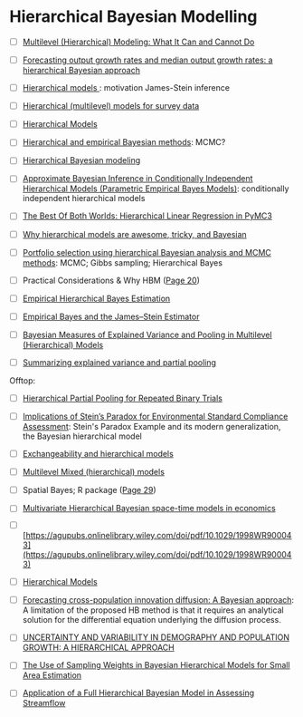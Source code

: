 # Hierarchical Bayesian Modelling

- [ ] [Multilevel (Hierarchical) Modeling: What It Can and Cannot Do](http://www.stat.columbia.edu/~gelman/research/published/multi2.pdf)

- [ ] [Forecasting output growth rates and median output growth rates: a hierarchical Bayesian approach](https://onlinelibrary.wiley.com/doi/pdf/10.1002/for.800)

- [ ] [Hierarchical models ](https://www.ics.uci.edu/~sternh/courses/225/slides2new.pdf): motivation
James-Stein inference 

- [ ] [Hierarchical (multilevel) models for survey data](https://sites.fas.harvard.edu/~stats/survey-soft/hierarchical.html)

- [ ] [Hierarchical Models](https://www.cs.princeton.edu/courses/archive/fall11/cos597C/lectures/hierarchical-models.pdf)


- [ ] [Hierarchical and empirical Bayesian methods](http://www.stats.ox.ac.uk/~reinert/stattheory/chapter1107.pdf): MCMC?


- [ ] [Hierarchical Bayesian modeling](https://www.stat.tamu.edu/~jlong/astrostat/ASTRO-WG4-HBMIntro.pdf)



- [ ] [Approximate Bayesian Inference in Conditionally Independent Hierarchical Models (Parametric Empirical Bayes Models)](https://people.eecs.berkeley.edu/~jordan/courses/260-spring10/readings/kass-steffey.pdf): conditionally independent hierarchical models

- [ ] [The Best Of Both Worlds: Hierarchical Linear Regression in PyMC3](https://twiecki.github.io/blog/2014/03/17/bayesian-glms-3/)


- [ ] [Why hierarchical models are awesome, tricky, and Bayesian](https://twiecki.github.io/blog/2017/02/08/bayesian-hierchical-non-centered/)







- [ ] [Portfolio selection using hierarchical Bayesian analysis and MCMC methods](https://www.sciencedirect.com/science/article/pii/S0378426605000889?via%3Dihub): MCMC; Gibbs sampling; Hierarchical Bayes


- [ ] Practical Considerations & Why HBM ([Page 20](http://astrostatistics.psu.edu/RLectures/hierarchical.pdf))




- [ ] [Empirical Hierarchical Bayes Estimation](https://link.springer.com/chapter/10.1007/978-1-4612-2944-5_8)

- [ ] [Empirical Bayes and the
James–Stein Estimator](http://statweb.stanford.edu/~ckirby/brad/LSI/chapter1.pdf)

- [ ] [Bayesian Measures of Explained Variance and
Pooling in Multilevel (Hierarchical) Models](http://www.stat.columbia.edu/~gelman/research/published/rsquared.pdf)

- [ ] [Summarizing explained variance and partial pooling](https://web.as.uky.edu/statistics/users/pbreheny/701/S13/notes/4-18.pdf)

Offtop:


- [ ] [Hierarchical Partial Pooling for Repeated Binary Trials](https://cran.r-project.org/web/packages/rstanarm/vignettes/pooling.html)


- [ ] [Implications of Stein’s Paradox for Environmental Standard Compliance Assessment](https://pubs.acs.org/doi/pdf/10.1021/acs.est.5b00656): Stein's Paradox Example and its modern generalization, the Bayesian hierarchical model


- [ ] [Exchangeability and hierarchical models](http://halweb.uc3m.es/esp/Personal/personas/causin/eng/2011-2012/Bayes/ch10.pdf)


- [ ] [Multilevel Mixed (hierarchical) models](http://fmwww.bc.edu/EC-C/S2013/823/EC823.S2013.nn07.slides.pdf)

- [ ] Spatial Bayes; R package ([Page 29](http://web2.uconn.edu/cyberinfra/module3/Downloads/Day%206%20-%20Hierarchical%20Bayes.pdf))


- [ ] [Multivariate Hierarchical Bayesian space-time models in economics](https://pdfs.semanticscholar.org/6b32/a25f92d88656803be25202c673cfc27347ce.pdf)



- [ ] [https://agupubs.onlinelibrary.wiley.com/doi/pdf/10.1029/1998WR900043](https://agupubs.onlinelibrary.wiley.com/doi/pdf/10.1029/1998WR900043)


- [ ] [Hierarchical Models](http://genomicsclass.github.io/book/pages/hierarchical_models.html)


- [ ] [Forecasting cross-population innovation diffusion: A Bayesian approach](https://www.sciencedirect.com/science/article/abs/pii/S0167811605000315):
A limitation of the proposed HB method is that it requires an analytical solution 
for the differential equation underlying the diffusion process. 


- [ ] [UNCERTAINTY AND VARIABILITY IN DEMOGRAPHY AND POPULATION GROWTH: A HIERARCHICAL APPROACH](https://esajournals.onlinelibrary.wiley.com/doi/abs/10.1890/0012-9658(2003)084%5B1370:UAVIDA%5D2.0.CO%3B2)


- [ ] [The Use of Sampling Weights in Bayesian Hierarchical Models for Small Area Estimation](https://www.stat.washington.edu/sites/default/files/files/reports/2011/tr583.pdf)


- [ ] [Application of a Full Hierarchical Bayesian Model in Assessing Streamflow](http://coweeta.uga.edu/publications/10656.pdf) 
